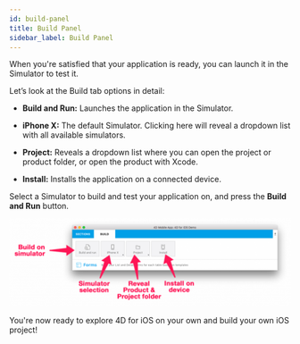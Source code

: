 ```yaml
---
id: build-panel
title: Build Panel
sidebar_label: Build Panel
---
```


When you're satisfied that your application is ready, you can launch it in the Simulator to test it.

Let’s look at the Build tab options in detail:

* <b>Build and Run:</b> Launches the application in the Simulator.

* <b>iPhone X:</b> The default Simulator. Clicking here will reveal a dropdown list with all available simulators.

* <b>Project:</b> Reveals a dropdown list where you can open the project or product folder, or open the product with Xcode.

* <b>Install:</b> Installs the application on a connected device.
 

Select a Simulator to build and test your application on, and press the <b>Build and Run</b> button.

![alt-text](assets/project-editor/Build-Tab-4D-for-iOS.png)

You're now ready to explore 4D for iOS on your own and build your own iOS project!

